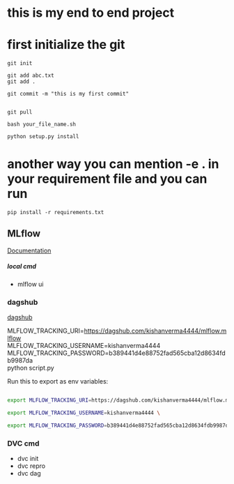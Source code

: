 # this is my end to end project

# first initialize the git

```
git init
```

```
git add abc.txt
git add .
```
```
git commit -m "this is my first commit"
```

```

git pull

```

```
bash your_file_name.sh
```

```
python setup.py install
```

# another way you can mention -e . in your requirement file and you can run

```
pip install -r requirements.txt
```


## MLflow

[Documentation](https://mlflow.org/docs/latest/index.html)


##### local cmd
- mlflow ui

### dagshub
[dagshub](https://dagshub.com/)

MLFLOW_TRACKING_URI=https://dagshub.com/kishanverma4444/mlflow.mlflow \
MLFLOW_TRACKING_USERNAME=kishanverma4444 \
MLFLOW_TRACKING_PASSWORD=b389441d4e88752fad565cba12d8634fdb9987da \
python script.py

Run this to export as env variables:

```bash

export MLFLOW_TRACKING_URI=https://dagshub.com/kishanverma4444/mlflow.mlflow \

export MLFLOW_TRACKING_USERNAME=kishanverma4444 \

export MLFLOW_TRACKING_PASSWORD=b389441d4e88752fad565cba12d8634fdb9987da \

```


### DVC cmd
- dvc init
- dvc repro
- dvc dag


